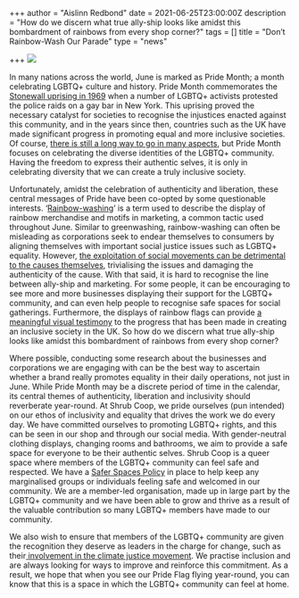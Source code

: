 +++
author = "Aislinn Redbond"
date = 2021-06-25T23:00:00Z
description = "How do we discern what true ally-ship looks like amidst this bombardment of rainbows from every shop corner?"
tags = []
title = "Don’t Rainbow-Wash Our Parade"
type = "news"

+++
![](https://res.cloudinary.com/shrub-co-op/image/upload/v1624804213/shrubcoop.org/media/karl-bewick-GCEtuR_jQC8-unsplash_rxwabx.jpg)

In many nations across the world, June is marked as Pride Month; a month celebrating LGBTQ+ culture and history. Pride Month commemorates the [Stonewall uprising in 1969](https://www.history.com/news/stonewall-riots-timeline) when a number of LGBTQ+ activists protested the police raids on a gay bar in New York. This uprising proved the necessary catalyst for societies to recognise the injustices enacted against this community, and in the years since then, countries such as the UK have made significant progress in promoting equal and more inclusive societies. Of course, [there is still a long way to go in many aspects](https://www.gaytimes.co.uk/life/lgbtq-rights-may-have-progressed-but-young-people-are-still-struggling/), but Pride Month focuses on celebrating the diverse identities of the LGBTQ+ community. Having the freedom to express their authentic selves, it is only in celebrating diversity that we can create a truly inclusive society.

Unfortunately, amidst the celebration of authenticity and liberation, these central messages of Pride have been co-opted by some questionable interests. ‘[Rainbow-washing](https://www.wired.com/story/lgbtq-pride-consumerism/)’ is a term used to describe the display of rainbow merchandise and motifs in marketing, a common tactic used throughout June. Similar to greenwashing, rainbow-washing can often be misleading as corporations seek to endear themselves to consumers by aligning themselves with important social justice issues such as LGBTQ+ equality. However, [the exploitation of social movements can be detrimental to the causes themselves](https://www.mic.com/p/rainbow-washing-is-all-the-rage-among-the-big-corporations-this-month-81192984), trivialising the issues and damaging the authenticity of the cause. With that said, it is hard to recognise the line between ally-ship and marketing. For some people, it can be encouraging to see more and more businesses displaying their support for the LGBTQ+ community, and can even help people to recognise safe spaces for social gatherings. Furthermore, the displays of rainbow flags can provide [a meaningful visual testimony](https://emindful.com/2021/06/07/finding-and-loving-your-authentic-self-during-pride-month/) to the progress that has been made in creating an inclusive society in the UK. So how do we discern what true ally-ship looks like amidst this bombardment of rainbows from every shop corner?

Where possible, conducting some research about the businesses and corporations we are engaging with can be the best way to ascertain whether a brand really promotes equality in their daily operations, not just in June. While Pride Month may be a discrete period of time in the calendar, its central themes of authenticity, liberation and inclusivity should reverberate year-round. At Shrub Coop, we pride ourselves (pun intended) on our ethos of inclusivity and equality that drives the work we do every day. We have committed ourselves to promoting LGBTQ+ rights, and this can be seen in our shop and through our social media. With gender-neutral clothing displays, changing rooms and bathrooms, we aim to provide a safe space for everyone to be their authentic selves. Shrub Coop is a queer space where members of the LGBTQ+ community can feel safe and respected. We have a [Safer Spaces Policy](https://www.shrubcoop.org/shrub-safer-spaces-policy/) in place to help keep any marginalised groups or individuals feeling safe and welcomed in our community. We are a member-led organisation, made up in large part by the LGBTQ+ community and we have been able to grow and thrive as a result of the valuable contribution so many LGBTQ+ members have made to our community.

  
We also wish to ensure that members of the LGBTQ+ community are given the recognition they deserve as leaders in the charge for change, such as their[ involvement in the climate justice movement](https://www.shrubcoop.org/how-the-lgbtq-community-is-shaping-climate-activism/). We practise inclusion and are always looking for ways to improve and reinforce this commitment. As a result, we hope that when you see our Pride Flag flying year-round, you can know that this is a space in which the LGBTQ+ community can feel at home.